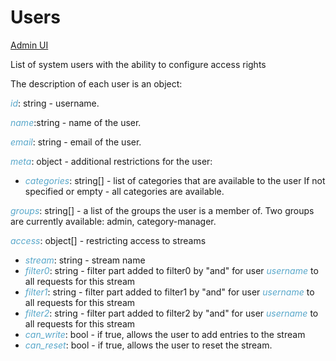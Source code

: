 # Users

[Admin UI](/admin#/dataset/users)

List of system users with the ability to configure access rights

The description of each user is an object:

*id*: string - username.

*name*:string - name of the user.

*email*: string - email of the user.

*meta*: object - additional restrictions for the user:
- *categories*: string[] - list of categories that are available to the user If not specified or empty - all categories are available.
 
*groups*: string[] - a list of the groups the user is a member of. Two groups are currently available: admin, category-manager.

*access*: object[] - restricting access to streams
- *stream*: string - stream name
- *filter0*: string - filter part added to filter0 by "and" for user *username* to all requests for this stream
- *filter1*: string - filter part added to filter1 by "and" for user *username* to all requests for this stream
- *filter2*: string - filter part added to filter2 by "and" for user *username* to all requests for this stream
- *can_write*: bool - if true, allows the user to add entries to the stream
- *can_reset*: bool - if true, allows the user to reset the stream.


<style>
.my-dark-theme .my-content {
    color: var(--light)
}
.my-dark-theme .my-content h1,
.my-dark-theme .my-content h2,
.my-dark-theme .my-content h3,
.my-dark-theme .my-content h4,
.my-dark-theme .my-content h5 {
    color: white;
}
.my-content b,i,em {
    color: rgb(88,167,202);
}
code { white-space: pre; }
</style>
